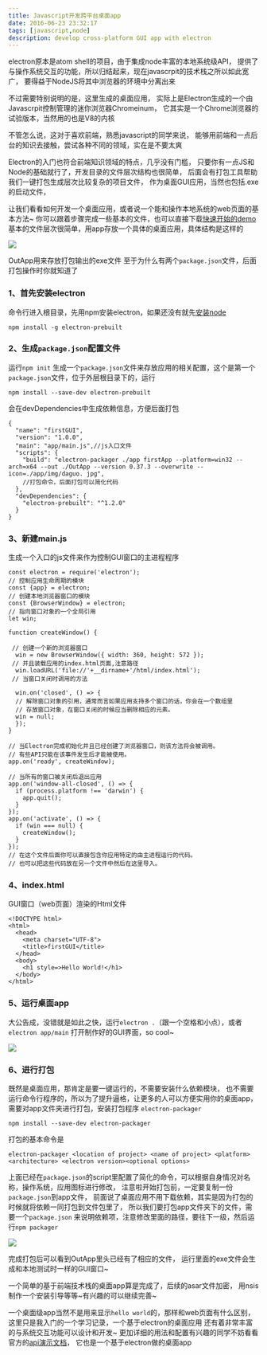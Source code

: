 ```yaml
---
title: Javascript开发跨平台桌面app
date: 2016-06-23 23:32:17
tags: [javascript,node]
description: develop cross-platform GUI app with electron
---
```

electron原本是atom shell的项目，由于集成node丰富的本地系统级API，
提供了与操作系统交互的功能，所以归结起来，现在javascrpit的技术栈之所以如此宽广，
要得益于NodeJS将其中浏览器的环境中分离出来

不过需要特别说明的是，这里生成的桌面应用，
实际上是Electron生成的一个由Javascrpit控制管理的迷你浏览器Chromeinum，
它其实是一个Chrome浏览器的试验版本，当然用的也是V8的内核
<!--more-->
不管怎么说，这对于喜欢前端，熟悉javascript的同学来说，
能够用前端和一点后台的知识去接触，尝试各种不同的领域，实在是不要太爽

Electron的入门也符合前端知识领域的特点，几乎没有门槛，
只要你有一点JS和Node的基础就行了，开发目录的文件层次结构也很简单，
后面会有打包工具帮助我们一键打包生成层次比较复杂的项目文件，
作为桌面GUI应用，当然也包括.exe的启动文件，

让我们看看如何开发一个桌面应用，或者说一个能和操作本地系统的web页面的基本方法~
你可以跟着步骤完成一些基本的文件，也可以直接下载[快速开始的demo](https://github.com/shudery/electron/archive/master.zip)
基本的文件层次很简单，用app存放一个具体的桌面应用，具体结构是这样的

![](https://raw.githubusercontent.com/shudery/public/master/Pictures/article/GUI_1.png)

OutApp用来存放打包输出的exe文件
至于为什么有两个``package.json``文件，后面打包操作时你就知道了

### 1、首先安装electron
命令行进入根目录，先用npm安装electron，如果还没有就先[安装node](https://nodejs.org/en/)
```
npm install -g electron-prebuilt
```
### 2、生成``package.json``配置文件
运行``npm init`` 生成一个``package.json``文件来存放应用的相关配置，这个是第一个``package.json``文件，位于外层根目录下的，运行 
```
npm install --save-dev electron-prebuilt  
```
会在devDependencies中生成依赖信息，方便后面打包
```
{
  "name": "firstGUI",
  "version": "1.0.0",
  "main": "app/main.js",//js入口文件
  "scripts": {
    "build": "electron-packager ./app firstApp --platform=win32 --arch=x64 --out ./OutApp --version 0.37.3 --overwrite --icon=./app/img/daguo. jpg",
    //打包命令，后面打包可以简化代码
  },
  "devDependencies": {
    "electron-prebuilt": "^1.2.0"
  }
}
```
### 3、新建main.js
生成一个入口的js文件来作为控制GUI窗口的主进程程序
```
const electron = require('electron');
// 控制应用生命周期的模块
const {app} = electron;
// 创建本地浏览器窗口的模块
const {BrowserWindow} = electron;
// 指向窗口对象的一个全局引用
let win;

function createWindow() {

 // 创建一个新的浏览器窗口
  win = new BrowserWindow({ width: 360, height: 572 });
 // 并且装载应用的index.html页面,注意路径
  win.loadURL('file://'+__dirname+'/html/index.html');
 // 当窗口关闭时调用的方法

  win.on('closed', () => {
  // 解除窗口对象的引用，通常而言如果应用支持多个窗口的话，你会在一个数组里
  // 存放窗口对象，在窗口关闭的时候应当删除相应的元素。
  win = null;
  });
}

// 当Electron完成初始化并且已经创建了浏览器窗口，则该方法将会被调用。
// 有些API只能在该事件发生后才能被使用。
app.on('ready', createWindow);

// 当所有的窗口被关闭后退出应用
app.on('window-all-closed', () => {
  if (process.platform !== 'darwin') {
    app.quit();
  }
});
app.on('activate', () => {
  if (win === null) {
    createWindow();
  }
});
// 在这个文件后面你可以直接包含你应用特定的由主进程运行的代码。
// 也可以把这些代码放在另一个文件中然后在这里导入。
```
### 4、index.html
GUI窗口（web页面）渲染的Html文件
```
<!DOCTYPE html>
<html>
  <head>
    <meta charset="UTF-8">
    <title>firstGUI</title>
  </head>
  <body>
    <h1 style=>Hello World!</h1>
  </body>
</html>
```

### 5、运行桌面app
大公告成，没错就是如此之快，运行``electron .``（跟一个空格和小点），或者``electron app/main``
打开制作好的GUI界面，so cool~

![](https://raw.githubusercontent.com/shudery/public/master/Pictures/article/GUI_2.png)

### 6、进行打包
既然是桌面应用，那肯定是要一键运行的，不需要安装什么依赖模块，
也不需要运行命令行程序的，所以为了提升逼格，让更多的人可以方便实用你的桌面app，
需要对app文件夹进行打包，安装打包程序 ``electron-packager``
```
npm install --save-dev electron-packager
```
打包的基本命令是 
```
electron-packager <location of project> <name of project> <platform> <architecture> <electron version><optional options>
```
上面已经在``package.json``的script里配置了简化的命令，可以根据自身情况对名称，操作系统，应用图标进行修改，
注意啦开始打包前，一定要复制一份``package.json``到app文件，
前面说了桌面应用不用下载依赖，其实是因为打包的时候就将依赖一同打包到文件包里了，
所以我们要打包app文件夹下的文件，需要一个``package.json``  来说明依赖项，注意修改里面的路径，要往下一级，然后运行``npm packager``

![](https://raw.githubusercontent.com/shudery/public/master/Pictures/article/GUI_3.png)

完成打包后可以看到OutApp里头已经有了相应的文件，
运行里面的exe文件会生成和本地测试时一样的GUI窗口~


一个简单的基于前端技术栈的桌面app算是完成了，后续的asar文件加密，
用nsis制作一个安装引导等等~有兴趣的可以继续完善~

一个桌面级app当然不是用来显示``hello world``的，那样和web页面有什么区别，
这里只是我入门的一个学习记录，一个基于electron的桌面应用
还有着非常丰富的与系统交互功能可以设计和开发~
更加详细的用法和配置有兴趣的同学不妨看看官方的[api演示文档](http://electron.atom.io/)，
它也是一个基于electron做的桌面app

